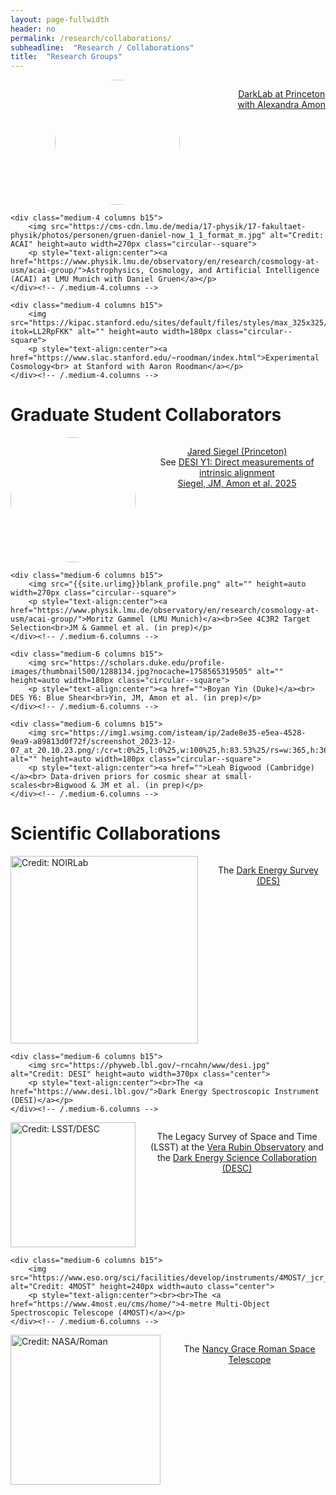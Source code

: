 ```yaml
---
layout: page-fullwidth
header: no
permalink: /research/collaborations/
subheadline:  "Research / Collaborations"
title:  "Research Groups"
---
```

<style>.circular--square { border-radius: 50%; display: block; margin-left: auto; margin-right: auto;}</style>

<div class="row t30">
    <div class="medium-4 columns b15">
        <img src="https://web.astro.princeton.edu/sites/g/files/toruqf1486/files/styles/3x4_750w_1000h/public/2023-10/alex.jpg?itok=RwR89BEe" alt="" height=auto width=200px class="circular--square">
        <p style="text-align:center"><a href="https://alexandraamon.com/">DarkLab at Princeton<br>with Alexandra Amon</a></p>
    </div><!-- /.medium-4.columns -->

    <div class="medium-4 columns b15">
        <img src="https://cms-cdn.lmu.de/media/17-physik/17-fakultaet-physik/photos/personen/gruen-daniel-now_1_1_format_m.jpg" alt="Credit: ACAI" height=auto width=270px class="circular--square">
        <p style="text-align:center"><a href="https://www.physik.lmu.de/observatory/en/research/cosmology-at-usm/acai-group/">Astrophysics, Cosmology, and Artificial Intelligence (ACAI) at LMU Munich with Daniel Gruen</a></p>
    </div><!-- /.medium-4.columns -->

    <div class="medium-4 columns b15">
        <img src="https://kipac.stanford.edu/sites/default/files/styles/max_325x325/public/person/ec130245c7687178dbf10357a8130134.jpg?itok=LL2RpFKK" alt="" height=auto width=180px class="circular--square">
        <p style="text-align:center"><a href="https://www.slac.stanford.edu/~roodman/index.html">Experimental Cosmology<br> at Stanford with Aaron Roodman</a></p>
    </div><!-- /.medium-4.columns -->
</div><!-- /.row -->

<h1>Graduate Student Collaborators</h1>
<div class="row t30">
    <div class="medium-6 columns b15">
        <img src="https://img1.wsimg.com/isteam/ip/2ade8e35-e5ea-4528-9ea9-a89813d0f72f/jared_2.jpg/:/cr=t:1.6%25,l:10.73%25,w:80.65%25,h:60.48%25/rs=w:365,h:365,cg:true,m" alt="" height=auto width=200px class="circular--square">
        <p style="text-align:center"><a href="https://jaredcsiegel.github.io/">Jared Siegel (Princeton)</a><br>See <a href="{{site.url}}/data/desiy1_intrinsic_alignments">DESI Y1: Direct measurements of intrinsic alignment<br>Siegel, JM, Amon et al. 2025</a></p>
    </div><!-- /.medium-6.columns -->

    <div class="medium-6 columns b15">
        <img src="{{site.urlimg}}blank_profile.png" alt="" height=auto width=270px class="circular--square">
        <p style="text-align:center"><a href="https://www.physik.lmu.de/observatory/en/research/cosmology-at-usm/acai-group/">Moritz Gammel (LMU Munich)</a><br>See 4C3R2 Target Selection<br>JM & Gammel et al. (in prep)</p>
    </div><!-- /.medium-6.columns -->

    <div class="medium-6 columns b15">
        <img src="https://scholars.duke.edu/profile-images/thumbnail500/1288134.jpg?nocache=1758565319505" alt="" height=auto width=180px class="circular--square">
        <p style="text-align:center"><a href="">Boyan Yin (Duke)</a><br> DES Y6: Blue Shear<br>Yin, JM, Amon et al. (in prep)</p>
    </div><!-- /.medium-6.columns -->

    <div class="medium-6 columns b15">
        <img src="https://img1.wsimg.com/isteam/ip/2ade8e35-e5ea-4528-9ea9-a89813d0f72f/screenshot_2023-12-07_at_20.10.23.png/:/cr=t:0%25,l:0%25,w:100%25,h:83.53%25/rs=w:365,h:365,cg:true" alt="" height=auto width=180px class="circular--square">
        <p style="text-align:center"><a href="">Leah Bigwood (Cambridge)</a><br> Data-driven priors for cosmic shear at small-scales<br>Bigwood & JM et al. (in prep)</p>
    </div><!-- /.medium-6.columns -->
</div><!-- /.row -->

<h1>Scientific Collaborations</h1>
<div class="row t60">
    <div class="medium-6 columns b15">
        <img src="https://noirlab.edu/public/media/archives/logos/screen/logo044.jpg" alt="Credit: NOIRLab" height=auto width=300px class="center">
        <p style="text-align:center">The <a href="https://www.darkenergysurvey.org/">Dark Energy Survey (DES)</a></p>
    </div><!-- /.medium-6.columns -->

    <div class="medium-6 columns b15">
        <img src="https://phyweb.lbl.gov/~rncahn/www/desi.jpg" alt="Credit: DESI" height=auto width=370px class="center">
        <p style="text-align:center"><br>The <a href="https://www.desi.lbl.gov/">Dark Energy Spectroscopic Instrument (DESI)</a></p>
    </div><!-- /.medium-6.columns -->
</div><!-- /.row -->
<div class="row t60">
    <div class="medium-6 columns b15">
        <img src="https://lsstdesc.org/assets/img/logo.png" alt="Credit: LSST/DESC" height=200px width=auto class="center">
        <p style="text-align:center">The Legacy Survey of Space and Time (LSST) at the <a href="https://rubinobservatory.org/">Vera Rubin Observatory</a> and the <a href="https://lsstdesc.org/">Dark Energy Science Collaboration (DESC)</a></p>
    </div><!-- /.medium-6.columns -->

    <div class="medium-6 columns b15">
        <img src="https://www.eso.org/sci/facilities/develop/instruments/4MOST/_jcr_content/par/image.img.png/1485504250626.png" alt="Credit: 4MOST" height=240px width=auto class="center">
        <p style="text-align:center"><br><br>The <a href="https://www.4most.eu/cms/home/">4-metre Multi-Object Spectroscopic Telescope (4MOST)</a></p>
    </div><!-- /.medium-6.columns -->
</div><!-- /.row -->
<div class="row t60">
    <div class="medium-6 columns b15">
        <img src="https://roman-pipeline.readthedocs.io/en/latest/_images/roman_logo_black_w200px.png" alt="Credit: NASA/Roman" height=240px width=auto class="center">
        <p style="text-align:center">The <a href="https://roman.gsfc.nasa.gov/">Nancy Grace Roman Space Telescope</a></p>
    </div><!-- /.medium-6.columns -->

</div><!-- /.row -->
